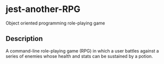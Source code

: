 # jest-another-RPG
Object oriented programming role-playing game

## Description
A command-line role-playing game (RPG) in which a user battles against a series of enemies whose health and stats can be sustained by a potion.
